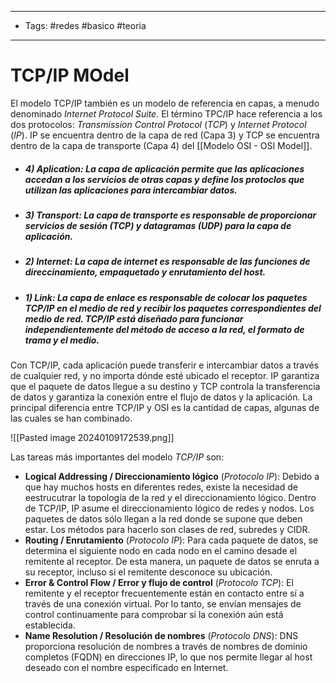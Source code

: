 ----
- Tags: #redes #basico #teoria 
----
# TCP/IP MOdel

El modelo TCP/IP también es un modelo de referencia en capas, a menudo denominado *Internet Protocol Suite*. El término TPC/IP hace referencia a los dos protocolos: *Transmission Control Protocol* (*TCP*) y *Internet Protocol* (*IP*). IP se encuentra dentro de la capa de red (Capa 3) y TCP se encuentra dentro de la capa de transporte (Capa 4) del [[Modelo OSI - OSI Model]].

- ##### **4) Aplication:** La capa de aplicación permite que las aplicaciones accedan a los servicios de otras capas y define los protoclos que utilizan las aplicaciones para intercambiar datos.
- ##### **3) Transport:** La capa de transporte es responsable de proporcionar servicios de sesión (TCP) y datagramas (UDP) para la capa de aplicación.
- ##### **2) Internet:** La capa de internet es responsable de las funciones de direccinamiento, empaquetado y enrutamiento del host.
- ##### **1) Link:** La capa de enlace es responsable de colocar los paquetes TCP/IP en el medio de red y recibir los paquetes correspondientes del medio de red. TCP/IP está diseñado para funcionar independientemente del método de acceso a la red, el formato de trama y el medio.

Con TCP/IP, cada aplicación puede transferir e intercambiar datos a través de cualquier red, y no importa dónde esté ubicado el receptor. IP garantiza que el paquete de datos llegue a su destino y TCP controla la transferencia de datos y garantiza la conexión entre el flujo de datos y la aplicación. La principal diferencia entre TCP/IP y OSI es la cantidad de capas, algunas de las cuales se han combinado.

![[Pasted image 20240109172539.png]]

Las tareas más importantes del modelo *TCP/IP* son:

- **Logical Addressing / Direccionamiento lógico** (*Protocolo IP*): Debido a que hay muchos hosts en diferentes redes, existe la necesidad de eestrucutrar la topología de la red y el direccionamiento lógico. Dentro de TCP/IP, IP asume el direccionamiento lógico de redes y nodos. Los paquetes de datos sólo llegan a la red donde se supone que deben estar. Los métodos para hacerlo son clases de red, subredes y CIDR. 
- **Routing / Enrutamiento** (*Protocolo IP*): Para cada paquete de datos, se determina el siguiente nodo en cada nodo en el camino desade el remitente al receptor. De esta manera, un paquete de datos se enruta a su receptor, incluso si el remitente desconoce su ubicación.
- **Error & Control Flow / Error y flujo de control** (*Protocolo TCP*): El remitente y el receptor frecuentemente están en contacto entre sí a través de una conexión virtual. Por lo tanto, se envían mensajes de control continuamente para comprobar si la conexión aún está establecida.
- **Name Resolution / Resolución de nombres** (*Protocolo DNS*): DNS proporciona resolución de nombres a través de nombres de dominio completos (FQDN) en direcciones IP, lo que nos permite llegar al host deseado con el nombre especificado en Internet.
